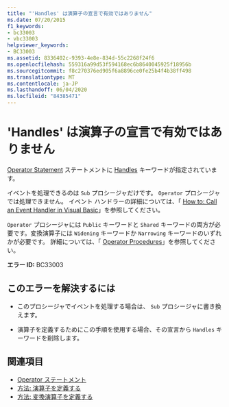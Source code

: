 ```yaml
---
title: "'Handles' は演算子の宣言で有効ではありません"
ms.date: 07/20/2015
f1_keywords:
- bc33003
- vbc33003
helpviewer_keywords:
- BC33003
ms.assetid: 8336402c-9393-4e8e-834d-55c2268f24f6
ms.openlocfilehash: 559316a99d53f594168ec6b8640045925f18956b
ms.sourcegitcommit: f8c270376ed905f6a8896ce0fe25b4f4b38ff498
ms.translationtype: MT
ms.contentlocale: ja-JP
ms.lasthandoff: 06/04/2020
ms.locfileid: "84385471"
---
```

# <a name="handles-is-not-valid-on-operator-declaration"></a>'Handles' は演算子の宣言で有効ではありません
[Operator Statement](../language-reference/statements/operator-statement.md) ステートメントに [Handles](../language-reference/statements/handles-clause.md) キーワードが指定されています。  
  
 イベントを処理できるのは `Sub` プロシージャだけです。 `Operator` プロシージャでは処理できません。 イベント ハンドラーの詳細については、「 [How to: Call an Event Handler in Visual Basic](../programming-guide/language-features/procedures/how-to-call-an-event-handler.md)」を参照してください。  
  
 `Operator` プロシージャには `Public` キーワードと `Shared` キーワードの両方が必要です。変換演算子には `Widening` キーワードか `Narrowing` キーワードのいずれかが必要です。 詳細については、「 [Operator Procedures](../programming-guide/language-features/procedures/operator-procedures.md)」を参照してください。  
  
 **エラー ID:** BC33003  
  
## <a name="to-correct-this-error"></a>このエラーを解決するには  
  
- このプロシージャでイベントを処理する場合は、 `Sub` プロシージャに書き換えます。  
  
- 演算子を定義するためにこの手順を使用する場合、その宣言から `Handles` キーワードを削除します。  
  
## <a name="see-also"></a>関連項目

- [Operator ステートメント](../language-reference/statements/operator-statement.md)
- [方法: 演算子を定義する](../programming-guide/language-features/procedures/how-to-define-an-operator.md)
- [方法: 変換演算子を定義する](../programming-guide/language-features/procedures/how-to-define-a-conversion-operator.md)
